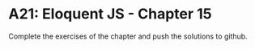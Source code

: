 # A21: Eloquent JS - Chapter 15

Complete the exercises of the chapter and push the solutions to github.
